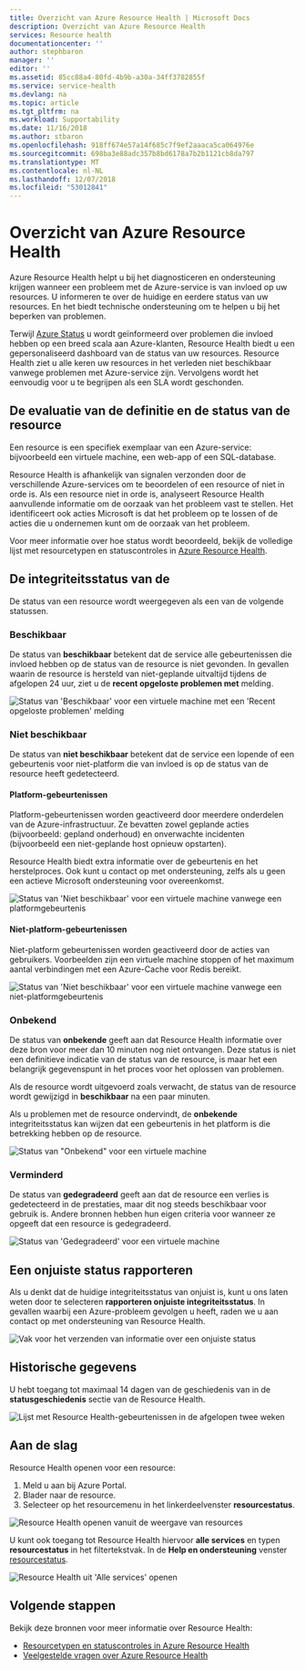 ```yaml
---
title: Overzicht van Azure Resource Health | Microsoft Docs
description: Overzicht van Azure Resource Health
services: Resource health
documentationcenter: ''
author: stephbaron
manager: ''
editor: ''
ms.assetid: 85cc88a4-80fd-4b9b-a30a-34ff3782855f
ms.service: service-health
ms.devlang: na
ms.topic: article
ms.tgt_pltfrm: na
ms.workload: Supportability
ms.date: 11/16/2018
ms.author: stbaron
ms.openlocfilehash: 918ff674e57a14f685c7f9ef2aaaca5ca064976e
ms.sourcegitcommit: 698ba3e88adc357b8bd6178a7b2b1121cb8da797
ms.translationtype: MT
ms.contentlocale: nl-NL
ms.lasthandoff: 12/07/2018
ms.locfileid: "53012841"
---
```

# <a name="azure-resource-health-overview"></a>Overzicht van Azure Resource Health
 
Azure Resource Health helpt u bij het diagnosticeren en ondersteuning krijgen wanneer een probleem met de Azure-service is van invloed op uw resources. U informeren te over de huidige en eerdere status van uw resources. En het biedt technische ondersteuning om te helpen u bij het beperken van problemen.

Terwijl [Azure Status](https://status.azure.com) u wordt geïnformeerd over problemen die invloed hebben op een breed scala aan Azure-klanten, Resource Health biedt u een gepersonaliseerd dashboard van de status van uw resources. Resource Health ziet u alle keren uw resources in het verleden niet beschikbaar vanwege problemen met Azure-service zijn. Vervolgens wordt het eenvoudig voor u te begrijpen als een SLA wordt geschonden. 

## <a name="resource-definition-and-health-assessment"></a>De evaluatie van de definitie en de status van de resource
Een resource is een specifiek exemplaar van een Azure-service: bijvoorbeeld een virtuele machine, een web-app of een SQL-database.

Resource Health is afhankelijk van signalen verzonden door de verschillende Azure-services om te beoordelen of een resource of niet in orde is. Als een resource niet in orde is, analyseert Resource Health aanvullende informatie om de oorzaak van het probleem vast te stellen. Het identificeert ook acties Microsoft is dat het probleem op te lossen of de acties die u ondernemen kunt om de oorzaak van het probleem. 

Voor meer informatie over hoe status wordt beoordeeld, bekijk de volledige lijst met resourcetypen en statuscontroles in [Azure Resource Health](resource-health-checks-resource-types.md).

## <a name="health-status"></a>De integriteitsstatus van de
De status van een resource wordt weergegeven als een van de volgende statussen.

### <a name="available"></a>Beschikbaar
De status van **beschikbaar** betekent dat de service alle gebeurtenissen die invloed hebben op de status van de resource is niet gevonden. In gevallen waarin de resource is hersteld van niet-geplande uitvaltijd tijdens de afgelopen 24 uur, ziet u de **recent opgeloste problemen met** melding.

![Status van 'Beschikbaar' voor een virtuele machine met een 'Recent opgeloste problemen' melding](./media/resource-health-overview/Available.png)

### <a name="unavailable"></a>Niet beschikbaar
De status van **niet beschikbaar** betekent dat de service een lopende of een gebeurtenis voor niet-platform die van invloed is op de status van de resource heeft gedetecteerd.

#### <a name="platform-events"></a>Platform-gebeurtenissen
Platform-gebeurtenissen worden geactiveerd door meerdere onderdelen van de Azure-infrastructuur. Ze bevatten zowel geplande acties (bijvoorbeeld: gepland onderhoud) en onverwachte incidenten (bijvoorbeeld een niet-geplande host opnieuw opstarten).

Resource Health biedt extra informatie over de gebeurtenis en het herstelproces. Ook kunt u contact op met ondersteuning, zelfs als u geen een actieve Microsoft ondersteuning voor overeenkomst.

![Status van 'Niet beschikbaar' voor een virtuele machine vanwege een platformgebeurtenis](./media/resource-health-overview/Unavailable.png)

#### <a name="non-platform-events"></a>Niet-platform-gebeurtenissen
Niet-platform gebeurtenissen worden geactiveerd door de acties van gebruikers. Voorbeelden zijn een virtuele machine stoppen of het maximum aantal verbindingen met een Azure-Cache voor Redis bereikt.

![Status van 'Niet beschikbaar' voor een virtuele machine vanwege een niet-platformgebeurtenis](./media/resource-health-overview/Unavailable_NonPlatform.png)

### <a name="unknown"></a>Onbekend
De status van **onbekende** geeft aan dat Resource Health informatie over deze bron voor meer dan 10 minuten nog niet ontvangen. Deze status is niet een definitieve indicatie van de status van de resource, is maar het een belangrijk gegevenspunt in het proces voor het oplossen van problemen.

Als de resource wordt uitgevoerd zoals verwacht, de status van de resource wordt gewijzigd in **beschikbaar** na een paar minuten.

Als u problemen met de resource ondervindt, de **onbekende** integriteitsstatus kan wijzen dat een gebeurtenis in het platform is die betrekking hebben op de resource.

![Status van "Onbekend" voor een virtuele machine](./media/resource-health-overview/Unknown.png)

### <a name="degraded"></a>Verminderd
De status van **gedegradeerd** geeft aan dat de resource een verlies is gedetecteerd in de prestaties, maar dit nog steeds beschikbaar voor gebruik is.
Andere bronnen hebben hun eigen criteria voor wanneer ze opgeeft dat een resource is gedegradeerd.

![Status van 'Gedegradeerd' voor een virtuele machine](./media/resource-health-overview/degraded.png)

## <a name="reporting-an-incorrect-status"></a>Een onjuiste status rapporteren
Als u denkt dat de huidige integriteitsstatus van onjuist is, kunt u ons laten weten door te selecteren **rapporteren onjuiste integriteitsstatus**. In gevallen waarbij een Azure-probleem gevolgen u heeft, raden we u aan contact op met ondersteuning van Resource Health. 

![Vak voor het verzenden van informatie over een onjuiste status](./media/resource-health-overview/incorrect-status.png)

## <a name="historical-information"></a>Historische gegevens
U hebt toegang tot maximaal 14 dagen van de geschiedenis van in de **statusgeschiedenis** sectie van de Resource Health. 

![Lijst met Resource Health-gebeurtenissen in de afgelopen twee weken](./media/resource-health-overview/history-blade.png)

## <a name="getting-started"></a>Aan de slag
Resource Health openen voor een resource:
1.  Meld u aan bij Azure Portal.
2.  Blader naar de resource.
3.  Selecteer op het resourcemenu in het linkerdeelvenster **resourcestatus**.

![Resource Health openen vanuit de weergave van resources](./media/resource-health-overview/from-resource-blade.png)

U kunt ook toegang tot Resource Health hiervoor **alle services** en typen **resourcestatus** in het filtertekstvak. In de **Help en ondersteuning** venster [resourcestatus](https://ms.portal.azure.com/#blade/Microsoft_Azure_Monitoring/AzureMonitoringBrowseBlade/resourceHealth).

![Resource Health uit 'Alle services' openen](./media/resource-health-overview/FromOtherServices.png)

## <a name="next-steps"></a>Volgende stappen

Bekijk deze bronnen voor meer informatie over Resource Health:
-  [Resourcetypen en statuscontroles in Azure Resource Health](resource-health-checks-resource-types.md)
-  [Veelgestelde vragen over Azure Resource Health](resource-health-faq.md)




